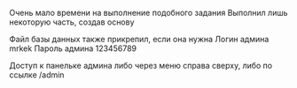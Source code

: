 Очень мало времени на выполнение подобного задания
Выполнил лишь некоторую часть, создав основу

Файл базы данных также прикрепил, если она нужна
Логин админа mrkek
Пароль админа 123456789

Доступ к панельке админа либо через меню справа сверху, либо по ссылке /admin
